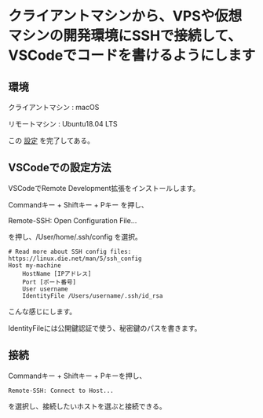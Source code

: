 # クライアントマシンから、VPSや仮想マシンの開発環境にSSHで接続して、VSCodeでコードを書けるようにします

## 環境

クライアントマシン : macOS

リモートマシン : Ubuntu18.04 LTS

この [設定](https://github.com/yu1k/note/blob/master/ssh-config.md) を完了してある。

## VSCodeでの設定方法

VSCodeでRemote Development拡張をインストールします。

Commandキー + Shiftキー + Pキー を押し、

Remote-SSH: Open Configuration File...

を押し、/User/home/.ssh/config を選択。

```
# Read more about SSH config files: https://linux.die.net/man/5/ssh_config
Host my-machine
    HostName [IPアドレス]
    Port [ポート番号]
    User username
    IdentityFile /Users/username/.ssh/id_rsa
```

こんな感じにします。

IdentityFileには公開鍵認証で使う、秘密鍵のパスを書きます。

## 接続

Commandキー + Shiftキー + Pキーを押し、

``` 
Remote-SSH: Connect to Host...
```

を選択し、接続したいホストを選ぶと接続できる。
